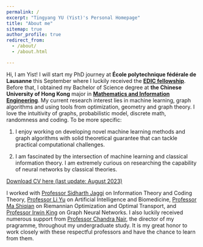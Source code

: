 ```yaml
---
permalink: /
excerpt: "Tingyang YU (Yist)'s Personal Homepage"
title: "About me"
sitemap: true
author_profile: true
redirect_from: 
  - /about/
  - /about.html

---
```


Hi, I am Yist! I will start my PhD journey at **École polytechnique fédérale de Lausanne** this September where I luckily received the [**EDIC fellowship**](https://www.epfl.ch/education/phd/edic-computer-and-communication-sciences/edic-for-phd-students/). Before that, I obtained my Bachelor of Science degree at **the Chinese University of Hong Kong** major in [**Mathematics and Information Engineering**](https://www.ie.cuhk.edu.hk/programmes/bsc-in-mieg/). My current research interest lies in machine learning, graph algorithms and using tools from optimization, geometry and graph theory. I love the intuitivity of graphs, probabilistic model, discrete math, randomness and coding. To be more specific: 

1. I enjoy working on developing novel machine learning methods and graph algorithms with solid theoretical guarantee that can tackle practical computational challenges. 

2. I am fascinated by the intersection of machine learning and classical information theory. I am extremely curious on researching the capability of neural networks by classical theories.


[Download CV here (last update: August 2023)](https://YistYU.github.io/files/CV.pdf)


I worked with [Professor Sidharth Jaggi](https://research-information.bris.ac.uk/en/persons/sidharth-sid-jaggi) on Information Theory and Coding Theory, [Professor Li Yu](https://liyu95.com/) on Artificial Intelligence and Biomedicine, [Professor Ma Shiqian](https://sqma.rice.edu/) on Riemannian Optimization and Optimal Transport, and [Professor Irwin King](https://www.cse.cuhk.edu.hk/irwin.king/home) on Graph Neural Networks. I also luckily received numerous support from [Professor Chandra Nair](http://chandra.ie.cuhk.edu.hk/), the director of my pragramme, throughout my undergraduate study. It is my great honor to work closely with these respectful professors and have the chance to learn from them.

<!-- I as currently working on (1) **Optimization** about Optimal Transport and Riemannian Optimization under the supervision of [Prof. Shiqian Ma](https://www.math.ucdavis.edu/~sqma/) at UC Davis (now at Rice University)  and (2) **Graph Neural Network** about the data augmentation for Hyperbolic GNNs and Equivariant GNNs supervised by [Prof. Irwin King](https://www.cse.cuhk.edu.hk/irwin.king/home) and [Prof. Yu Li](https://liyu95.com/) as my final year project. Last year, I did a research project on **Bioinformatics and Artificial Intelligence** supervised by [Prof. Yu Li](https://liyu95.com/) at CUHK. In that project, I developed a new random walk strategy on heterogeneous graph featured GCN to integrate multi-omics data at the single-cell level. Before that, I worked with [Prof. Sidharth Jaggi](https://research-information.bris.ac.uk/en/persons/sidharth-sid-jaggi) at CUHK (now at University of Bristol) on **Information Theory**. In that project, I worked on the extension of Zyablov Bound which is based on concetenated code under general adversarial various channel. -->

